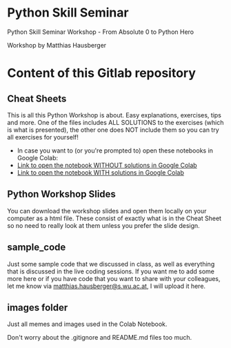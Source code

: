 # Python Skill Seminar

Python Skill Seminar Workshop - From Absolute 0 to Python Hero

Workshop by Matthias Hausberger

# Content of this Gitlab repository
## Cheat Sheets
This is all this Python Workshop is about. Easy explanations, exercises, tips and more. One of the files includes ALL SOLUTIONS to the exercises (which is what is presented), the other one does NOT include them so you can try all exercises for yourself!

- In case you want to (or you're prompted to) open these notebooks in Google Colab:
 - [Link to open the notebook WITHOUT solutions in Google Colab](https://colab.research.google.com/github/PerfXWeb/python-workshop-2022-11-09/blob/master/Python_CheatSheet_noSolutions.ipynb)
 - [Link to open the notebook WITH solutions in Google Colab](https://colab.research.google.com/github/PerfXWeb/python-workshop-2022-11-09/blob/master/Python_CheatSheet_withSolutions.ipynb)

## Python Workshop Slides
You can download the workshop slides and open them locally on your computer as a html file. These consist of exactly what is in the Cheat Sheet so no need to really look at them unless you prefer the slide design.

## sample_code
Just some sample code that we discussed in class, as well as everything that is discussed in the live coding sessions. If you want me to add some more here or if you have code that you want to share with your colleagues, let me know via matthias.hausberger@s.wu.ac.at, I will upload it here.

## images folder
Just all memes and images used in the Colab Notebook.



Don't worry about the .gitignore and README.md files too much.
